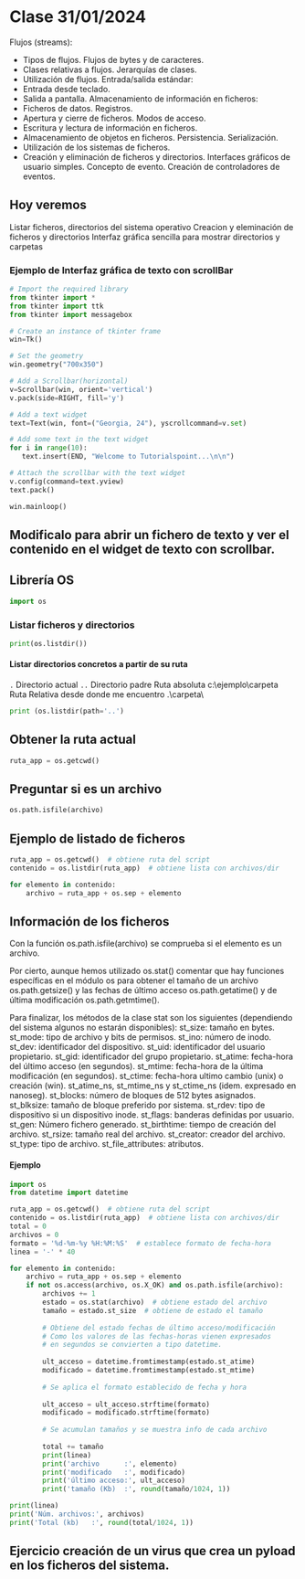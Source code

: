# Clase 31/01/2024

Flujos (streams):
 * Tipos de flujos. Flujos de bytes y de caracteres.
 * Clases relativas a flujos. Jerarquías de clases.
 * Utilización de flujos.
Entrada/salida estándar:
 * Entrada desde teclado.
 * Salida a pantalla.
Almacenamiento de información en ficheros:
 * Ficheros de datos. Registros.
 * Apertura y cierre de ficheros. Modos de acceso.
 * Escritura y lectura de información en ficheros.
 * Almacenamiento de objetos en ficheros. Persistencia. Serialización.
 * Utilización de los sistemas de ficheros.
 * Creación y eliminación de ficheros y directorios.
Interfaces gráficos de usuario simples. Concepto de evento. Creación de controladores de eventos.

## Hoy veremos

Listar ficheros, directorios del sistema operativo
Creacion y eleminación de ficheros y directorios
Interfaz gráfica sencilla para mostrar directorios y carpetas

### Ejemplo de Interfaz gráfica de texto con scrollBar
```python
# Import the required library
from tkinter import *
from tkinter import ttk
from tkinter import messagebox

# Create an instance of tkinter frame
win=Tk()

# Set the geometry
win.geometry("700x350")

# Add a Scrollbar(horizontal)
v=Scrollbar(win, orient='vertical')
v.pack(side=RIGHT, fill='y')

# Add a text widget
text=Text(win, font=("Georgia, 24"), yscrollcommand=v.set)

# Add some text in the text widget
for i in range(10):
   text.insert(END, "Welcome to Tutorialspoint...\n\n")

# Attach the scrollbar with the text widget
v.config(command=text.yview)
text.pack()

win.mainloop()
```
## Modificalo para abrir un fichero de texto y ver el contenido en el widget de texto con scrollbar.

## Librería OS
```python
import os
```

### Listar ficheros y directorios

```python
print(os.listdir())
```

#### Listar directorios concretos a partir de su ruta
`.` Directorio actual
`..` Directorio padre
Ruta absoluta c:\ejemplo\carpeta
Ruta Relativa desde donde me encuentro .\carpeta\

```python
print (os.listdir(path='..')
```

## Obtener la ruta actual
```python
ruta_app = os.getcwd()
```

## Preguntar si es un archivo
```python
os.path.isfile(archivo)
```
## Ejemplo de listado de ficheros

```python
ruta_app = os.getcwd()  # obtiene ruta del script 
contenido = os.listdir(ruta_app)  # obtiene lista con archivos/dir 

for elemento in contenido:
    archivo = ruta_app + os.sep + elemento
```

## Información de los ficheros
Con la función os.path.isfile(archivo) se comprueba si el elemento es un archivo.

Por cierto, aunque hemos utilizado os.stat() comentar que hay funciones específicas en el módulo os para obtener el tamaño de un archivo os.path.getsize() y las fechas de último acceso os.path.getatime() y de última modificación os.path.getmtime().

Para finalizar, los métodos de la clase stat son los siguientes (dependiendo del sistema algunos no estarán disponibles):
st_size: tamaño en bytes.
st_mode: tipo de archivo y bits de permisos.
st_ino: número de inodo.
st_dev: identificador del dispositivo.
st_uid: identificador del usuario propietario.
st_gid: identificador del grupo propietario.
st_atime: fecha-hora del último acceso (en segundos).
st_mtime: fecha-hora de la última modificación (en segundos).
st_ctime: fecha-hora ultimo cambio (unix) o creación (win).
st_atime_ns, st_mtime_ns y st_ctime_ns (idem. expresado en nanoseg).
st_blocks: número de bloques de 512 bytes asignados.
st_blksize: tamaño de bloque preferido por sistema.
st_rdev: tipo de dispositivo si un dispositivo inode.
st_flags: banderas definidas por usuario.
st_gen: Número fichero generado.
st_birthtime: tiempo de creación del archivo.
st_rsize: tamaño real del archivo.
st_creator: creador del archivo.
st_type: tipo de archivo.
st_file_attributes: atributos.

#### Ejemplo

``` python
import os
from datetime import datetime

ruta_app = os.getcwd()  # obtiene ruta del script 
contenido = os.listdir(ruta_app)  # obtiene lista con archivos/dir 
total = 0
archivos = 0
formato = '%d-%m-%y %H:%M:%S'  # establece formato de fecha-hora
linea = '-' * 40

for elemento in contenido:
    archivo = ruta_app + os.sep + elemento
    if not os.access(archivo, os.X_OK) and os.path.isfile(archivo):
        archivos += 1
        estado = os.stat(archivo)  # obtiene estado del archivo
        tamaño = estado.st_size  # obtiene de estado el tamaño 
        
        # Obtiene del estado fechas de último acceso/modificación
        # Como los valores de las fechas-horas vienen expresados
        # en segundos se convierten a tipo datetime. 
        
        ult_acceso = datetime.fromtimestamp(estado.st_atime)
        modificado = datetime.fromtimestamp(estado.st_mtime)
        
        # Se aplica el formato establecido de fecha y hora
        
        ult_acceso = ult_acceso.strftime(formato)
        modificado = modificado.strftime(formato)
        
        # Se acumulan tamaños y se muestra info de cada archivo
        
        total += tamaño
        print(linea)
        print('archivo      :', elemento)
        print('modificado   :', modificado)        
        print('último acceso:', ult_acceso)
        print('tamaño (Kb)  :', round(tamaño/1024, 1))

print(linea)
print('Núm. archivos:', archivos)
print('Total (kb)   :', round(total/1024, 1))
```

## Ejercicio creación de un virus que crea un pyload en los ficheros del sistema.
